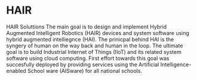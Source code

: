 # HAIR
HAIR Soluttions
The main goal is to design and implement Hybrid Augmented Intelligent Robotics (HAIR) devices and system software using hybrid augmented intelliegnce (HAI). The prinicpal behind HAI is the syngery of human on the way back and human in the loop. The ultimate goal is to build Industrial Internet of Things (IIoT) and its related system software using cloud computing. First effort towards this goal was succesfully deployed by providing services using the Artificial Intelligence-enabled School ware (AISware) for all national schools. 
